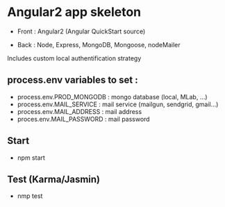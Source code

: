 # Angular2 app skeleton

* Front : Angular2 (Angular QuickStart source)

* Back : Node, Express, MongoDB, Mongoose, nodeMailer

Includes custom local authentification strategy

## process.env variables to set : 

* process.env.PROD_MONGODB : mongo database (local, MLab, ...)
* process.env.MAIL_SERVICE : mail service (mailgun, sendgrid, gmail...)
* process.env.MAIL_ADDRESS : mail address
* proces.env.MAIL_PASSWORD : mail password


## Start

* npm start

## Test (Karma/Jasmin)

* nmp test
